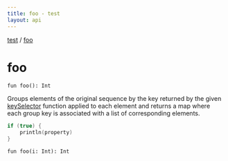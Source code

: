 ```yaml
---
title: foo - test
layout: api
---
```


<div class='api-docs-breadcrumbs'><a href="test/index">test</a> / <a href="test/foo">foo</a></div>


# foo

<div class="signature"><code><span class="keyword">fun </span><span class="identifier">foo</span><span class="symbol">(</span><span class="symbol">)</span><span class="symbol">: </span><span class="identifier">Int</span></code><br/>
</div>

Groups elements of the original sequence by the key returned by the given <a href="#">keySelector</a> function
applied to each element and returns a map where each group key is associated with a list of corresponding elements.


``` kotlin
if (true) {
    println(property)
}
```





<div class="overload-group"></div><div class="signature"><code><span class="keyword">fun </span><span class="identifier">foo</span><span class="symbol">(</span><span class="parameterName">i</span><span class="symbol">:</span>&nbsp;<span class="identifier">Int</span><span class="symbol">)</span><span class="symbol">: </span><span class="identifier">Int</span></code><br/>
</div>


<div class="overload-group"></div>